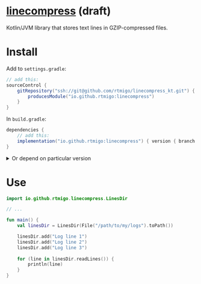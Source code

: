 # [linecompress](https://github.com/rtmigo/linecompress_kt) (draft)

Kotlin/JVM library that stores text lines in GZIP-compressed files.

# Install

Add to `settings.gradle`:

```groovy
// add this:
sourceControl {
    gitRepository("ssh://git@github.com/rtmigo/linecompress_kt.git") {
        producesModule("io.github.rtmigo:linecompress")
    }
}
```

In `build.gradle`:

```groovy
dependencies {
    // add this: 
    implementation("io.github.rtmigo:linecompress") { version { branch = 'staging' }}
}    
```

<details>
  <summary>Or depend on particular version</summary>

```groovy
dependencies {
    implementation "io.github.rtmigo:linecompress:0.0.1"
    // ...
}
```
</details>

# Use

```kotlin
import io.github.rtmigo.linecompress.LinesDir

// ...

fun main() {
    val linesDir = LinesDir(File("/path/to/my/logs").toPath())

    linesDir.add("Log line 1")
    linesDir.add("Log line 2")
    linesDir.add("Log line 3")
    
    for (line in linesDir.readLines()) {
        println(line)
    }
}
```